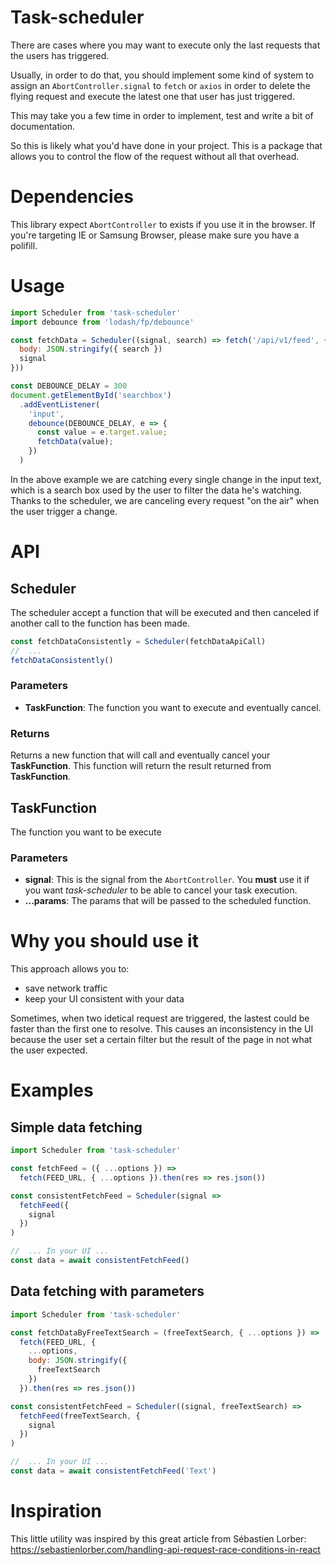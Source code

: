 # Task-scheduler

There are cases where you may want to execute only the last requests that the
users has triggered.

Usually, in order to do that, you should implement some kind of system to
assign an `AbortController.signal` to `fetch` or `axios` in order to delete
the flying request and execute the latest one that user has just triggered.

This may take you a few time in order to implement, test and write a bit of
documentation.

So this is likely what you'd have done in your project.
This is a package that allows you to control the flow of the request without
all that overhead.

# Dependencies

This library expect `AbortController` to exists if you use it in the browser.
If you're targeting IE or Samsung Browser, please make sure you have a polifill.

# Usage

```javascript
import Scheduler from 'task-scheduler'
import debounce from 'lodash/fp/debounce'

const fetchData = Scheduler((signal, search) => fetch('/api/v1/feed', {
  body: JSON.stringify({ search })
  signal
}))

const DEBOUNCE_DELAY = 300
document.getElementById('searchbox')
  .addEventListener(
    'input',
    debounce(DEBOUNCE_DELAY, e => {
      const value = e.target.value;
      fetchData(value);
    })
  )
```

In the above example we are catching every single change in the input text, which
is a search box used by the user to filter the data he's watching.
Thanks to the scheduler, we are canceling every request "on the air" when the user
trigger a change.

# API

## Scheduler

The scheduler accept a function that will be executed and then canceled if
another call to the function has been made.

```javascript
const fetchDataConsistently = Scheduler(fetchDataApiCall)
//  ...
fetchDataConsistently()
```

### Parameters

- **TaskFunction**: The function you want to execute and eventually cancel.

### Returns

Returns a new function that will call and eventually cancel your **TaskFunction**.
This function will return the result returned from **TaskFunction**.

## TaskFunction

The function you want to be execute

### Parameters

- **signal**: This is the signal from the `AbortController`. You **must** use it
  if you want _task-scheduler_ to be able to cancel your task execution.
- **...params**: The params that will be passed to the scheduled function.

# Why you should use it

This approach allows you to:

- save network traffic
- keep your UI consistent with your data

Sometimes, when two idetical request are triggered, the lastest could be faster
than the first one to resolve. This causes an inconsistency in the UI because the
user set a certain filter but the result of the page in not what the user expected.

# Examples

## Simple data fetching

```javascript
import Scheduler from 'task-scheduler'

const fetchFeed = ({ ...options }) =>
  fetch(FEED_URL, { ...options }).then(res => res.json())

const consistentFetchFeed = Scheduler(signal =>
  fetchFeed({
    signal
  })
)

//  ... In your UI ...
const data = await consistentFetchFeed()
```

## Data fetching with parameters

```javascript
import Scheduler from 'task-scheduler'

const fetchDataByFreeTextSearch = (freeTextSearch, { ...options }) =>
  fetch(FEED_URL, {
    ...options,
    body: JSON.stringify({
      freeTextSearch
    })
  }).then(res => res.json())

const consistentFetchFeed = Scheduler((signal, freeTextSearch) =>
  fetchFeed(freeTextSearch, {
    signal
  })
)

//  ... In your UI ...
const data = await consistentFetchFeed('Text')
```

# Inspiration

This little utility was inspired by this great article from Sébastien Lorber:
https://sebastienlorber.com/handling-api-request-race-conditions-in-react
